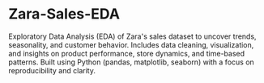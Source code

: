 # Zara-Sales-EDA
Exploratory Data Analysis (EDA) of Zara's sales dataset to uncover trends, seasonality, and customer behavior. Includes data cleaning, visualization, and insights on product performance, store dynamics, and time-based patterns. Built using Python (pandas, matplotlib, seaborn) with a focus on reproducibility and clarity.
